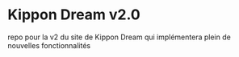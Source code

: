 # Kippon Dream v2.0


repo pour la v2 du site de Kippon Dream qui implémentera plein de nouvelles fonctionnalités